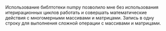 Использование библтотеки numpy позволило мне без использования итерирационных циклов работать и совершать математические действия с многомерными массивами и матрицами. 
Запись в одну строку для выполнения сложной операции с массивами и матрицами.  
